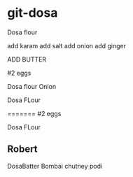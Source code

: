 # git-dosa
Dosa flour

add karam
add salt
add onion
add ginger


ADD BUTTER



#2 eggs

Dosa flour 
Onion



Dosa FLour 

=======
#2 eggs

Dosa FLour 

Robert
--------
DosaBatter
Bombai chutney
podi

